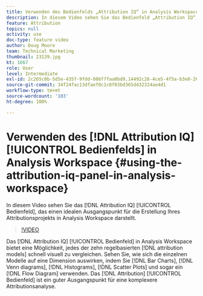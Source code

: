 ```yaml
---
title: Verwenden des Bedienfelds „Attribution IQ“ in Analysis Workspace
description: In diesem Video sehen Sie das Bedienfeld „Attribution IQ“, das einen idealen Ausgangspunkt für die Erstellung Ihres Attributionsprojekts in Analysis Workspace darstellt.
feature: Attribution
topics: null
activity: use
doc-type: feature video
author: Doug Moore
team: Technical Marketing
thumbnail: 23139.jpg
kt: 1667
role: User
level: Intermediate
exl-id: 2c265c0b-5d5e-435f-9fdd-086f7faa0bd9,14492c26-4ce5-4f5a-b3e0-2605f59cfca9
source-git-commit: 34f24fac13dfaef0c1c8f03bd365d432324ae4d1
workflow-type: tm+mt
source-wordcount: '103'
ht-degree: 100%

---
```


# Verwenden des [!DNL Attribution IQ] [!UICONTROL Bedienfelds] in Analysis Workspace {#using-the-attribution-iq-panel-in-analysis-workspace}

In diesem Video sehen Sie das [!DNL Attribution IQ] [!UICONTROL Bedienfeld], das einen idealen Ausgangspunkt für die Erstellung Ihres Attributionsprojekts in Analysis Workspace darstellt.

>[!VIDEO](https://video.tv.adobe.com/v/23139/?quality=12)

Das [!DNL Attribution IQ] [!UICONTROL Bedienfeld] in Analysis Workspace bietet eine Möglichkeit, jedes der zehn regelbasierten [!DNL attribution models] schnell visuell zu vergleichen. Sehen Sie, wie sich die einzelnen Modelle auf eine Dimension auswirken, indem Sie [!DNL Bar Charts], [!DNL Venn diagrams], [!DNL Histograms], [!DNL Scatter Plots] und sogar ein [!DNL Flow Diagram] verwenden. Das [!DNL Attribution] [!UICONTROL Bedienfeld] ist ein guter Ausgangspunkt für eine komplexere Attributionsanalyse.
